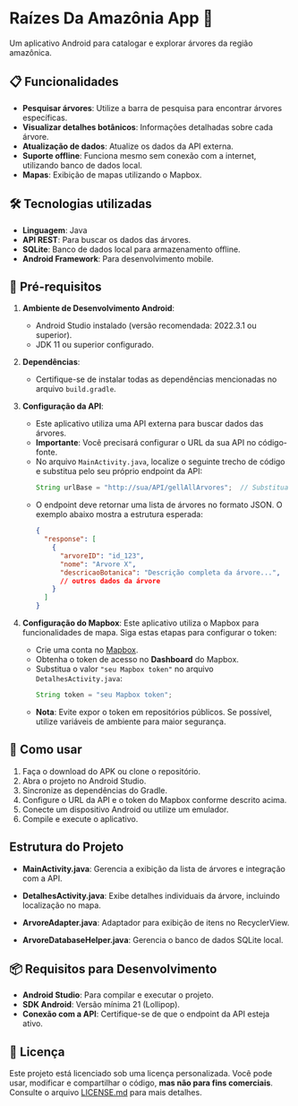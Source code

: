 # Raízes Da Amazônia App 🌳

Um aplicativo Android para catalogar e explorar árvores da região amazônica. 

## 📋 Funcionalidades

- **Pesquisar árvores**: Utilize a barra de pesquisa para encontrar árvores específicas.
- **Visualizar detalhes botânicos**: Informações detalhadas sobre cada árvore.
- **Atualização de dados**: Atualize os dados da API externa.
- **Suporte offline**: Funciona mesmo sem conexão com a internet, utilizando banco de dados local.
- **Mapas**: Exibição de mapas utilizando o Mapbox.

## 🛠️ Tecnologias utilizadas

- **Linguagem**: Java
- **API REST**: Para buscar os dados das árvores.
- **SQLite**: Banco de dados local para armazenamento offline.
- **Android Framework**: Para desenvolvimento mobile.

## 📝 Pré-requisitos
1. **Ambiente de Desenvolvimento Android**:
   - Android Studio instalado (versão recomendada: 2022.3.1 ou superior).
   - JDK 11 ou superior configurado.

2. **Dependências**:
   - Certifique-se de instalar todas as dependências mencionadas no arquivo `build.gradle`.

3. **Configuração da API**:
   - Este aplicativo utiliza uma API externa para buscar dados das árvores. 
   - **Importante**: Você precisará configurar o URL da sua API no código-fonte.
   - No arquivo `MainActivity.java`, localize o seguinte trecho de código e substitua pelo seu próprio endpoint da API:
     ```java
     String urlBase = "http://sua/API/gellAllArvores";  // Substitua com o URL da sua API
     ```
   - O endpoint deve retornar uma lista de árvores no formato JSON. O exemplo abaixo mostra a estrutura esperada:
     ```json
     {
       "response": [
         {
           "arvoreID": "id_123",
           "nome": "Arvore X",
           "descricaoBotanica": "Descrição completa da árvore...",
           // outros dados da árvore
         }
       ]
     }
     ```

4. **Configuração do Mapbox**:
   Este aplicativo utiliza o Mapbox para funcionalidades de mapa. Siga estas etapas para configurar o token:
   - Crie uma conta no [Mapbox](https://www.mapbox.com).
   - Obtenha o token de acesso no **Dashboard** do Mapbox.
   - Substitua o valor `"seu Mapbox token"` no arquivo `DetalhesActivity.java`:
     ```java
     String token = "seu Mapbox token";
     ```
   - **Nota**: Evite expor o token em repositórios públicos. Se possível, utilize variáveis de ambiente para maior segurança.

## 🚀 Como usar

1. Faça o download do APK ou clone o repositório.
2. Abra o projeto no Android Studio.
3. Sincronize as dependências do Gradle.
4. Configure o URL da API e o token do Mapbox conforme descrito acima.
5. Conecte um dispositivo Android ou utilize um emulador.
6. Compile e execute o aplicativo.

## Estrutura do Projeto

- **MainActivity.java**:
  Gerencia a exibição da lista de árvores e integração com a API.
  
- **DetalhesActivity.java**:
  Exibe detalhes individuais da árvore, incluindo localização no mapa.

- **ArvoreAdapter.java**:
  Adaptador para exibição de itens no RecyclerView.

- **ArvoreDatabaseHelper.java**:
  Gerencia o banco de dados SQLite local.

## 📦 Requisitos para Desenvolvimento

- **Android Studio**: Para compilar e executar o projeto.
- **SDK Android**: Versão mínima 21 (Lollipop).
- **Conexão com a API**: Certifique-se de que o endpoint da API esteja ativo.

## 📜 Licença

Este projeto está licenciado sob uma licença personalizada. Você pode usar, modificar e compartilhar o código, **mas não para fins comerciais**. Consulte o arquivo [LICENSE.md](LICENSE.md) para mais detalhes.
